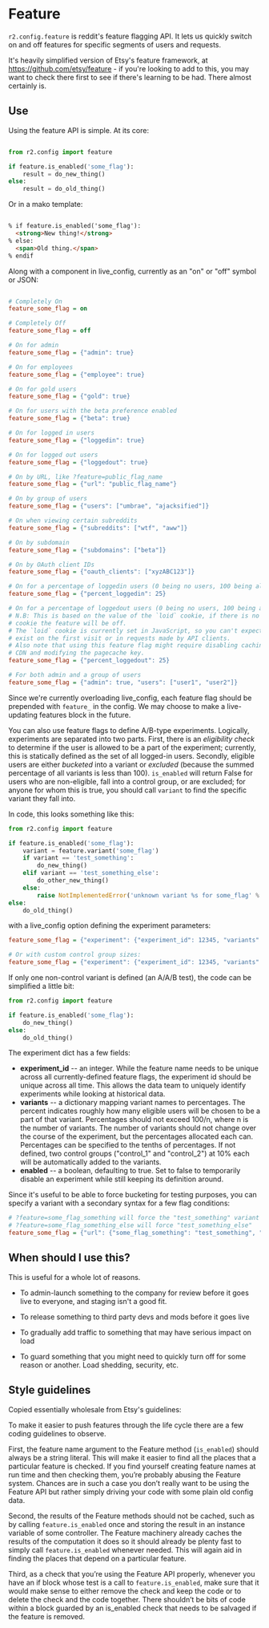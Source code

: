# Feature

`r2.config.feature` is reddit's feature flagging API. It lets us quickly
switch on and off features for specific segments of users and requests.

It's heavily simplified version of Etsy's feature framework, at
https://github.com/etsy/feature - if you're looking to add to this, you may
want to check there first to see if there's learning to be had. There almost
certainly is.

## Use

Using the feature API is simple. At its core:

```python

from r2.config import feature

if feature.is_enabled('some_flag'):
    result = do_new_thing()
else:
    result = do_old_thing()
```

Or in a mako template:

```html

% if feature.is_enabled('some_flag'):
  <strong>New thing!</strong>
% else:
  <span>Old thing.</span>
% endif
```


Along with a component in live_config, currently as an "on" or "off" symbol or JSON:

```ini

# Completely On
feature_some_flag = on

# Completely Off
feature_some_flag = off

# On for admin
feature_some_flag = {"admin": true}

# On for employees
feature_some_flag = {"employee": true}

# On for gold users
feature_some_flag = {"gold": true}

# On for users with the beta preference enabled
feature_some_flag = {"beta": true}

# On for logged in users
feature_some_flag = {"loggedin": true}

# On for logged out users
feature_some_flag = {"loggedout": true}

# On by URL, like ?feature=public_flag_name
feature_some_flag = {"url": "public_flag_name"}

# On by group of users
feature_some_flag = {"users": ["umbrae", "ajacksified"]}

# On when viewing certain subreddits
feature_some_flag = {"subreddits": ["wtf", "aww"]}

# On by subdomain
feature_some_flag = {"subdomains": ["beta"]}

# On by OAuth client IDs
feature_some_flag = {"oauth_clients": ["xyzABC123"]}

# On for a percentage of loggedin users (0 being no users, 100 being all of them)
feature_some_flag = {"percent_loggedin": 25}

# On for a percentage of loggedout users (0 being no users, 100 being all of them)
# N.B: This is based on the value of the `loid` cookie, if there is no `loid`
# cookie the feature will be off.
# The `loid` cookie is currently set in JavaScript, so you can't expect it to
# exist on the first visit or in requests made by API clients.
# Also note that using this feature flag might require disabling caching on the
# CDN and modifying the pagecache key.
feature_some_flag = {"percent_loggedout": 25}

# For both admin and a group of users
feature_some_flag = {"admin": true, "users": ["user1", "user2"]}
```

Since we're currently overloading live_config, each feature flag should be
prepended with `feature_` in the config. We may choose to make a live-updating
features block in the future. 

You can also use feature flags to define A/B-type experiments.  Logically,
experiments are separated into two parts.  First, there is an *eligibility
check* to determine if the user is allowed to be a part of the experiment;
currently, this is statically defined as the set of all logged-in users.
Secondly, eligible users are either *bucketed* into a variant or *excluded*
(because the summed percentage of all variants is less than 100).  `is_enabled`
will return False for users who are non-eligible, fall into a control group, or
are excluded; for anyone for whom this is true, you should call `variant` to
find the specific variant they fall into.

In code, this looks something like this:

```python
from r2.config import feature

if feature.is_enabled('some_flag'):
    variant = feature.variant('some_flag')
    if variant == 'test_something':
        do_new_thing()
    elif variant == 'test_something_else':
        do_other_new_thing()
    else:
        raise NotImplementedError('unknown variant %s for some_flag' % variant)
else:
    do_old_thing()
```

with a live_config option defining the experiment parameters:

```ini
feature_some_flag = {"experiment": {"experiment_id": 12345, "variants": {"test_something": 5.5, "test_something_else": 10}}}

# Or with custom control group sizes:
feature_some_flag = {"experiment": {"experiment_id": 12345, "variants": {"test_something": 5.5, "test_something_else": 10, "control_1": 20, "control_2": 20}}}
```

If only one non-control variant is defined (an A/A/B test), the code can be
simplified a little bit:

```python
from r2.config import feature

if feature.is_enabled('some_flag'):
    do_new_thing()
else:
    do_old_thing()
```

The experiment dict has a few fields:

* **experiment_id** -- an integer.  While the feature name needs to be unique
  across all currently-defined feature flags, the experiment id should be
  unique across all time.  This allows the data team to uniquely identify
  experiments while looking at historical data.
* **variants** -- a dictionary mapping variant names to percentages.  The
  percent indicates roughly how many eligible users will be chosen to be a part
  of that variant.  Percentages should not exceed 100/n, where n is the number
  of variants.  The number of variants should not change over the course of the
  experiment, but the percentages allocated each can.  Percentages can be
  specified to the tenths of percentages.  If not defined, two control
  groups ("control_1" and "control_2") at 10% each will be automatically added
  to the variants.
* **enabled** -- a boolean, defaulting to true.  Set to false to temporarily
  disable an experiment while still keeping its definition around.

Since it's useful to be able to force bucketing for testing purposes, you can
specify a variant with a secondary syntax for a few flag conditions:

```ini
# ?feature=some_flag_something will force the "test_something" variant and
# ?feature=some_flag_something_else will force "test_something_else"
feature_some_flag = {"url": {"some_flag_something": "test_something", "some_flag_something_else": "test_something_else"}}
```


## When should I use this?

This is useful for a whole lot of reasons.

* To admin-launch something to the company for review before it goes live to
  everyone, and staging isn't a good fit.

* To release something to third party devs and mods before it goes live

* To gradually add traffic to something that may have serious
  impact on load

* To guard something that you might need to quickly turn off for some reason
  or another. Load shedding, security, etc.


## Style guidelines

Copied essentially wholesale from Etsy's guidelines:

To make it easier to push features through the life cycle there are a
few coding guidelines to observe.

First, the feature name argument to the Feature method (`is_enabled`) should
always be a string literal. This will make it easier to find all the places
that a particular feature is checked. If you find yourself creating feature
names at run time and then checking them, you’re probably abusing the Feature
system. Chances are in such a case you don’t really want to be using the
Feature API but rather simply driving your code with some plain old config
data.

Second, the results of the Feature methods should not be cached, such
as by calling `feature.is_enabled` once and storing the result in an
instance variable of some controller. The Feature machinery already
caches the results of the computation it does so it should already be
plenty fast to simply call `feature.is_enabled` whenever needed. This
will again aid in finding the places that depend on a particular feature.

Third, as a check that you’re using the Feature API properly, whenever
you have an if block whose test is a call to `feature.is_enabled`,
make sure that it would make sense to either remove the check and keep
the code or to delete the check and the code together. There shouldn’t
be bits of code within a block guarded by an is_enabled check that
needs to be salvaged if the feature is removed.


